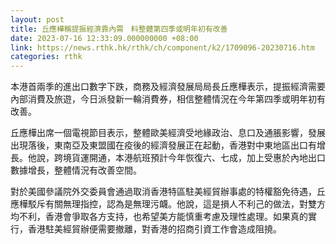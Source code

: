 ```yaml
---
layout: post
title: 丘應樺稱提振經濟靠內需　料整體第四季或明年初有改善
date: 2023-07-16 12:33:09.000000000 +08:00
link: https://news.rthk.hk/rthk/ch/component/k2/1709096-20230716.htm
categories: rthk
---
```


本港首兩季的進出口數字下跌，商務及經濟發展局局長丘應樺表示，提振經濟需要內部消費及旅遊，今日派發新一輪消費券，相信整體情況在今年第四季或明年初有改善。

丘應樺出席一個電視節目表示，整體歐美經濟受地緣政治、息口及通脹影響，發展出現落後，東南亞及東盟國在疫後的經濟發展正在起動，香港對中東地區出口有增長。他說，跨境貨運開通，本港航班預計今年恢復六、七成，加上受惠於內地出口數據增長，整體情況有改善空間。

對於美國參議院外交委員會通過取消香港特區駐美經貿辦事處的特權豁免待遇，丘應樺駁斥有關無理指控，認為是無理污衊。他說，這是損人不利己的做法，對雙方均不利，香港會爭取各方支持，也希望美方能慎重考慮及理性處理。如果真的實行，香港駐美經貿辦便需要撤離，對香港的招商引資工作會造成阻撓。
